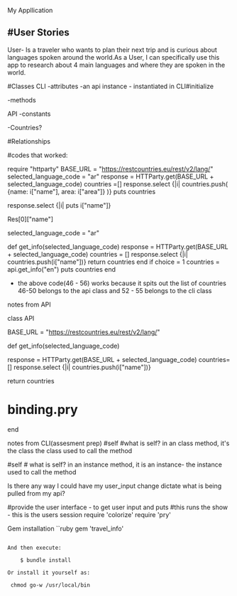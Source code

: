 My Appllication 



#User Stories
- 
User- Is a traveler who wants to plan their next trip and is curious about languages spoken around the world.As a User, I can specifically use this app to research about 4 main languages and where they are spoken in the world.

#Classes 
CLI 
 -attributes 
  -an api instance - instantiated in CLI#initialize



 -methods


API 
-constants


-Countries? 




#Relationships



#codes that worked: 


require "httparty"
BASE_URL = "https://restcountries.eu/rest/v2/lang/"
selected_language_code = "ar"
response = HTTParty.get(BASE_URL + selected_language_code)
countries =[]
 response.select {|i| countries.push(
   {name: i["name"], area: i["area"]}
   )}
   puts countries 

response.select {|i| puts i["name"]}

 Res[0]["name"]

selected_language_code = "ar"

def get_info(selected_language_code)
 response = HTTParty.get(BASE_URL + selected_language_code)
 countries = []
 response.select {|i| countries.push(i["name"])}
 return countries
end
if choice = 1 
   countries = api.get_info("en")
   puts countries
  end 
 - the above code(46 - 56) works because it spits out the list of countries  46-50 belongs to the api class and 52 - 55 belongs to the cli class 

notes from API 

class API 

  BASE_URL = "https://restcountries.eu/rest/v2/lang/"


def get_info(selected_language_code)

 response = HTTParty.get(BASE_URL + selected_language_code)
 countries=[]
 response.select {|i| countries.push(i["name"])}

 return countries
#  binding.pry

end

notes from CLI(assesment prep) 
 #self #what is self? in an class method, it's the class  the class used to call the method

#self # what is self? in an instance method, it is an instance- the instance used to call the method
    
 Is there any way I could have my user_input change dictate what is being pulled from my api? 


#provide the user interface - to get user input and puts
#this runs the show - this is the users session
require 'colorize'
 require 'pry'

Gem installation 
``ruby
gem 'travel_info'
```

And then execute:

    $ bundle install

Or install it yourself as:

 chmod go-w /usr/local/bin
